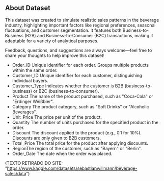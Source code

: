 ## About Dataset

This dataset was created to simulate realistic sales patterns in the beverage industry, highlighting important factors like regional preferences, seasonal fluctuations, and customer segmentation. It features both Business-to-Business (B2B) and Business-to-Consumer (B2C) transactions, making it adaptable for a variety of analytical purposes.

Feedback, questions, and suggestions are always welcome—feel free to share your thoughts to help improve this dataset!

- Order_ID Unique identifier for each order. Groups multiple products within the same order.
- Customer_ID Unique identifier for each customer, distinguishing individual buyers.
- Customer_Type Indicates whether the customer is B2B (business-to-business) or B2C (business-to-consumer).
- Product The name of the product purchased, such as "Coca-Cola" or "Erdinger Weißbier".
- Category The product category, such as "Soft Drinks" or "Alcoholic Beverages".
- Unit_Price The price per unit of the product.
- Quantity The number of units purchased for the specified product in the order.
- Discount The discount applied to the product (e.g., 0.1 for 10%). Discounts are only given to B2B customers.
- Total_Price The total price for the product after applying discounts.
- RegionThe region of the customer, such as "Bayern" or "Berlin".
- Order_Date The date when the order was placed. 

(TEXTO RETIRADO DO SITE: "https://www.kaggle.com/datasets/sebastianwillmann/beverage-sales/data")
